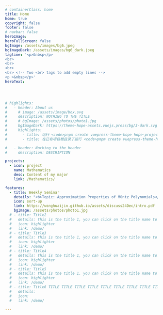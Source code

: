 ```yaml
---
# containerClass: home
title: Home
home: true
copyright: false
footer: false
# navbar: false
heroImage: 
heroFullScreen: false
bgImage: /assets/images/bg6.jpeg
bgImageDark: /assets/images/bg6_dark.jpeg
tagline: '<p>&nbsp</p>
<br>
<br>
<br>
<br> <!-- Two <br> tags to add empty lines -->
<p >&nbsp</p>'
heroText: 




# highlights:
#   - header: About us
#     # image: /assets/image/box.svg
#     description: NOTHING TO THE TITLE
#     # bgImage: /assets/photos/photo1.jpg
#     bgImageDark: https://theme-hope-assets.vuejs.press/bg/3-dark.svg
#     highlights:
#       - title: 运行 <code>pnpm create vuepress-theme-hope hope-project</code> 以创建一个新的主题项目。
#       - title: 在已有项目根目录下运行 <code>pnpm create vuepress-theme-hope add .</code> 以在项目中添加主题。

#   - header: Nothing to the header
#     description: DESCRIPTION

projects:
  - icon: project
    name: Mathematics
    desc: Content of my major
    link: /Mathematics/

features: 
  - title: Weekly Seminar
    details: "<b>Topic: Approximation Properties of Müntz Polynomials</b>. December 7, 2024."
    icon: sort-up
    link: https://wanghuaijin.github.io/assets/discuss24Dec/intro.pdf
    bgImage: /assets/photos/photo1.jpg
  # - title: Title2
  #   details: this is the title 1, you can click on the title name to see details
  #   icon: highlighter
  #   link: /demo/
  # - title: Title3
  #   details: this is the title 1, you can click on the title name to see details
  #   icon: highlighter
  #   link: /demo/
  # - title: Title4
  #   details: this is the title 1, you can click on the title name to see details
  #   icon: highlighter
  #   link: /demo/
  # - title: Title5
  #   details: this is the title 1, you can click on the title name to see details
  #   icon: highlighter
  #   link: /demo/
  # - title: Title6 TITLE TITLE TITLE TITLE TITLE TITLE TITLE TITLE TITLE TITLE Title6 TITLE TITLE TITLE TITLE TITLE TITLE TITLE TITLE TITLE TITLE
  #   details: 
  #   icon: 
  #   link: /demo/

---
```


<script>
// import { useDarkmode } from "vuepress-theme-hope/client";
  export default {
    mounted() {
    document.documentElement.setAttribute('data-theme', 'light');
  },
}
</script>


